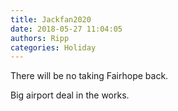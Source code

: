```yaml
---
title: Jackfan2020
date: 2018-05-27 11:04:05
authors: Ripp
categories: Holiday
---
```


 There will be no taking Fairhope back. 

Big airport deal in the works.